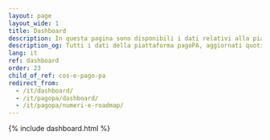 ```yaml
---
layout: page
layout_wide: 1
title: Dashboard
description: In questa pagina sono disponibili i dati relativi alla piattaforma dei pagamenti pagoPA, aggiornati quotidianamente.
description_og: Tutti i dati della piattaforma pagoPA, aggiornati quotidianamente
lang: it
ref: dashboard
order: 23
child_of_ref: cos-e-pago-pa
redirect_from:
  - /it/dashboard/
  - /it/pagopa/dashboard/
  - /it/pagopa/numeri-e-roadmap/
---
```


{% include dashboard.html %}

